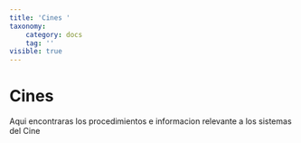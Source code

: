 ```yaml
---
title: 'Cines '
taxonomy:
    category: docs
    tag: ''
visible: true
---
```


# Cines

Aqui encontraras los procedimientos  e informacion relevante a los sistemas del Cine